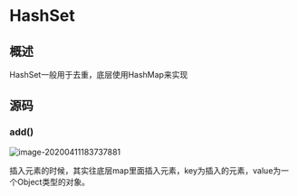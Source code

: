 # HashSet



## 概述

HashSet一般用于去重，底层使用HashMap来实现





## 源码



### add()

![image-20200411183737881](https://tva1.sinaimg.cn/large/007S8ZIlgy1gdq0gnvu17j316m07wwge.jpg)

插入元素的时候，其实往底层map里面插入元素，key为插入的元素，value为一个Object类型的对象。